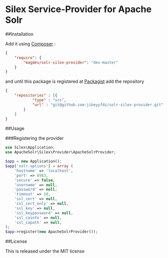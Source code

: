 # Silex Service-Provider for Apache Solr

##Installation

Add it using [Composer](http://getcomposer.org/) :

```json
{
    "require": {
        "magdev/solr-silex-provider": "dev-master"
    }
}
```

and until this package is registered at [Packagist](https://packagist.org/) add the repository

```json
{
    "repositories" : [{
            "type" : "vcs",
            "url" : "git@github.com:jibeyyfdz/solr-silex-provider.git"
        }
    ]
}
```

##Usage

###Registering the provider

```php
use Silex\Application;
use ApacheSolr\Silex\Provider\ApacheSolrProvider;

$app = new Application();
$app['solr.options'] = array (
    'hostname' => 'localhost',
    'port' => 8983,
    'secure' => false,
    'username' => null,
    'password' => null,
    'timeout' => 10,
    'ssl_cert' => null,
    'ssl_cert_only' => null,
    'ssl_key' => null,
    'ssl_keypassword' => null,
    'ssl_cainfo' => null,
    'ssl_capath' => null,
);
$app->register(new ApacheSolrProvider());
```

##License

This is released under the MIT license
